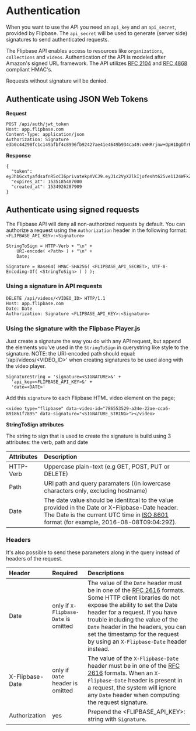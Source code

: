 # Authentication

When you want to use the API you need an `api_key` and an `api_secret`, provided by Flipbase. The `api_secret` will be used to generate (server side) signatures to send authenticated requests.

The Flipbase API enables access to resources like `organizations`, `collections` and `videos`. Authentication of the API is modeled after Amazon's signed URL framework. The API utilizes [RFC 2104](https://tools.ietf.org/html/rfc2104) and [RFC 4868](https://tools.ietf.org/html/rfc4868) compliant HMAC's.

Requests without signature will be denied.

## Authenticate using JSON Web Tokens

**Request**

    POST /api/auth/jwt_token
    Host: app.flipbase.com
    Content-Type: application/json
    Authorization: Signature e3b0c44298fc1c149afbf4c8996fb92427ae41e4649b934ca49:vWHRrjnw+QpH1DgDTrR5Lpa9vqP14toWz0X2Tdp3/Ck=

**Response**

    {
      "token": eyJhbGcxtyafdsafnR5cCI6privatekpXVCJ9.eyJ1c2VyX2lkIjofesht625ve1124WFkZjg3IiwiZXhwIjoxNTM1MveXQiOjE1MzfeDd9.BFtWEFaeplZ4nGKfefeazSATL6YpDvfels
      "expires_at": 1535185487000
      "created_at": 1534926287909
    }

## Authenticate using signed requests

The Flipbase API will deny all non-authorized requests by default. You can authorize a request using the `Authorization` header in the following format: `<FLIPBASE_API_KEY>:<Signature>`

    StringToSign = HTTP-Verb + "\n" +
        URI-encode( <Path> ) + "\n" +
        Date;

    Signature = Base64( HMAC-SHA256( <FLIPBASE_API_SECRET>, UTF-8-Encoding-Of( <StringToSign> ) ) );

### Using a signature in API requests

    DELETE /api/videos/<VIDEO_ID> HTTP/1.1
    Host: app.flipbase.com
    Date: Date
    Authorization: Signature <FLIPBASE_API_KEY>:<Signature>

### Using the signature with the Flipbase Player.js

Just create a signature the way you do with any API request, but append the elements you've used in the `StringToSign` in querystring like style to the signature. NOTE: the URI-encoded path should equal: '/api/videos/<VIDEO_ID>' when creating signatures to be used along with the video player.

    SignatureString = 'signature=<SIGNATURE>&' +
      'api_key=<FLIPBASE_API_KEY>&' +
      'date=<DATE>'

Add this `signature` to each Flipbase HTML video element on the page;

    <video type="flipbase" data-video-id="786553529-a24e-22ae-cca6-891861f7895" data-signature="<SIGNATURE_STRING>"></video>

**StringToSign attributes**

The string to sign that is used to create the signature is build using 3 attributes: the verb, path and date

| Attributes | Description                                                                                                                                                                                                                       |
|:-----------|:----------------------------------------------------------------------------------------------------------------------------------------------------------------------------------------------------------------------------------|
| HTTP-Verb  | Uppercase plain-text (e.g GET, POST, PUT or DELETE)                                                                                                                                                                               |
| Path       | URI path and query paramaters ((in lowercase characters only, excluding hostname)                                                                                                                                                 |
| Date       | The date value should be identitcal to the value provided in the Date or X-Flipbase-Date header. The Date is the current UTC time in [ISO 8601](https://www.ietf.org/rfc/rfc3339.txt) format (for example, 2016-08-08T09:04:29Z). |

### Headers

It's also possible to send these parameters along in the query instead of headers of the request.

| Header          | Required                             | Descriptions                                                                                                                                                                                                                                                                                                                                                                  |
|:----------------|:-------------------------------------|:------------------------------------------------------------------------------------------------------------------------------------------------------------------------------------------------------------------------------------------------------------------------------------------------------------------------------------------------------------------------------|
| Date            | only if `X-Flipbase-Date` is omitted | The value of the `Date` header must be in one of the [RFC 2616](http://www.ietf.org/rfc/rfc2616.txt) formats. Some HTTP client libraries do not expose the ability to set the Date header for a request. If you have trouble including the value of the `Date` header in the headers, you can set the timestamp for the request by using an `X-Flipbase-Date` header instead. |
| X-Flipbase-Date | only if `Date` header is omitted     | The value of the `X-Flipbase-Date` header must be in one of the [RFC 2616](http://www.ietf.org/rfc/rfc2616.txt) formats. When an `X-Flipbase-Date` header is present in a request, the system will ignore any `Date` header when computing the request signature.                                                                                                             |
| Authorization   | yes                                  | Prepend the <FLIPBASE_API_KEY>:<Signature> string with `Signature`.                                                                                                                                                                                                                                                                                                           |
